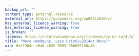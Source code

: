 ```yaml
---
backup_url: ''
content_type: external-resource
external_url: https://gunowners.org/op06212010rv/
has_external_licence_warning: true
has_external_license_warning: true
is_broken: ''
license: https://creativecommons.org/licenses/by-nc-sa/4.0/
title: "More Handguns, Less Crime\u2014or More?"
uid: 6df1984e-e64b-4839-9053-986089f60c46
---
```

